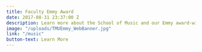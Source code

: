 ```yaml
---
title: Faculty Emmy Award
date: 2017-08-31 23:37:00 Z
description: Learn more about the School of Music and our Emmy award-winning faculty.
image: "/uploads/TMUEmmy_WebBanner.jpg"
link: "/music"
button-text: Learn More
---
```


